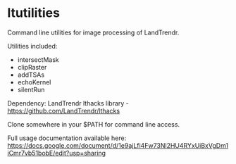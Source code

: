 # ltutilities
Command line utilities for image processing of LandTrendr.

Utilities included:
- intersectMask
- clipRaster
- addTSAs
- echoKernel
- silentRun

Dependency: LandTrendr lthacks library - https://github.com/LandTrendr/lthacks

Clone somewhere in your $PATH for command line access.

Full usage documentation available here: https://docs.google.com/document/d/1e9ajLfi4Fw73Nl2HU4RYxUiBxVgDm1iCmr7vb51bobE/edit?usp=sharing
